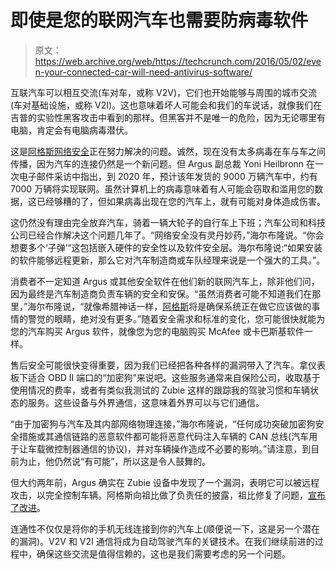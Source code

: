 # 即使是您的联网汽车也需要防病毒软件 

> 原文：<https://web.archive.org/web/https://techcrunch.com/2016/05/02/even-your-connected-car-will-need-antivirus-software/>

互联汽车可以相互交流(车对车，或称 V2V)，它们也开始能够与周围的城市交流(车对基础设施，或称 V2I)。这也意味着坏人可能会和我们的车说话，就像我们在吉普的实验性黑客攻击中看到的那样。但黑客并不是唯一的危险，因为无论哪里有电脑，肯定会有电脑病毒潜伏。

这是[阿格斯网络安全](https://web.archive.org/web/20221225234833/https://argus-sec.com/)正在努力解决的问题。诚然，现在没有太多病毒在车与车之间传播，因为汽车的连接仍然是一个新问题。但 Argus 副总裁 Yoni Heilbronn 在一次电子邮件采访中指出，到 2020 年，预计该年发货的 9000 万辆汽车中，约有 7000 万辆将实现联网。虽然计算机上的病毒意味着有人可能会窃取和滥用您的数据，这已经够糟的了，但如果病毒出现在您的汽车上，就有可能对身体造成伤害。

这仍然没有理由完全放弃汽车，骑着一辆大轮子的自行车上下班；汽车公司和科技公司已经合作解决这个问题几年了。“网络安全没有灵丹妙药，”海尔布隆说。“你会想要多个‘子弹’“这包括嵌入硬件的安全性以及软件安全层。海尔布隆说:“如果安装的软件能够远程更新，那么它对汽车制造商或车队经理来说是一个强大的工具。”。

消费者不一定知道 Argus 或其他安全软件在他们新的联网汽车上，除非他们问，因为最终是汽车制造商负责车辆的安全和安保。“虽然消费者可能不知道我们在那里，”海尔布隆说，“就像希腊神话一样，[阿格斯](https://web.archive.org/web/20221225234833/https://en.wikipedia.org/wiki/Argus_Panoptes)将是确保系统正在做它应该做的事情的警觉的眼睛，绝对没有更多。”随着安全需求和标准的变化，您可能很快就能为您的汽车购买 Argus 软件，就像您为您的电脑购买 McAfee 或卡巴斯基软件一样。

售后安全可能很快变得重要，因为我们已经把各种各样的漏洞带入了汽车。拿仪表板下适合 OBD II 端口的“加密狗”来说吧。这些服务通常来自保险公司，收取基于使用情况的费率，或者有类似我测试的 Zubie 这样的跟踪我的驾驶习惯和车辆状态的服务。这些设备与外界通信，这意味着外界可以与它们通信。

“由于加密狗与汽车及其内部网络物理连接，”海尔布隆说，“任何成功突破加密狗安全措施或其通信链路的恶意软件都可能将恶意代码注入车辆的 CAN 总线(汽车用于让车载微控制器通信的协议)，并对车辆操作造成不必要的影响。”请注意，到目前为止，他仍然说“有可能”，所以这是令人鼓舞的。

但大约两年前，Argus 确实在 Zubie 设备中发现了一个漏洞，表明它可以被远程攻击，以完全控制车辆。阿格斯向祖比做了负责任的披露，祖比修复了问题，[宣布了改进](https://web.archive.org/web/20221225234833/http://zubie.com/2014/11/07/110614/)。

连通性不仅仅是将你的手机无线连接到你的汽车上(顺便说一下，这是另一个潜在的漏洞)。V2V 和 V2I 通信将成为自动驾驶汽车的关键技术。在我们继续前进的过程中，确保这些交流是值得信赖的，这也是我们需要考虑的另一个问题。